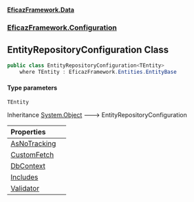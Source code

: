 #### [EficazFramework.Data](EficazFrameworkData.md 'EficazFramework Data')
### [EficazFramework.Configuration](EficazFrameworkData.md#EficazFramework.Configuration 'EficazFramework.Configuration')

## EntityRepositoryConfiguration<TEntity> Class

```csharp
public class EntityRepositoryConfiguration<TEntity>
    where TEntity : EficazFramework.Entities.EntityBase
```
#### Type parameters

<a name='EficazFramework.Configuration.EntityRepositoryConfiguration_TEntity_.TEntity'></a>

`TEntity`

Inheritance [System.Object](https://docs.microsoft.com/en-us/dotnet/api/System.Object 'System.Object') &#129106; EntityRepositoryConfiguration<TEntity>

| Properties | |
| :--- | :--- |
| [AsNoTracking](EficazFramework.Configuration/EntityRepositoryConfiguration_TEntity_/AsNoTracking.md 'EficazFramework.Configuration.EntityRepositoryConfiguration<TEntity>.AsNoTracking') | |
| [CustomFetch](EficazFramework.Configuration/EntityRepositoryConfiguration_TEntity_/CustomFetch.md 'EficazFramework.Configuration.EntityRepositoryConfiguration<TEntity>.CustomFetch') | |
| [DbContext](EficazFramework.Configuration/EntityRepositoryConfiguration_TEntity_/DbContext.md 'EficazFramework.Configuration.EntityRepositoryConfiguration<TEntity>.DbContext') | |
| [Includes](EficazFramework.Configuration/EntityRepositoryConfiguration_TEntity_/Includes.md 'EficazFramework.Configuration.EntityRepositoryConfiguration<TEntity>.Includes') | |
| [Validator](EficazFramework.Configuration/EntityRepositoryConfiguration_TEntity_/Validator.md 'EficazFramework.Configuration.EntityRepositoryConfiguration<TEntity>.Validator') | |
